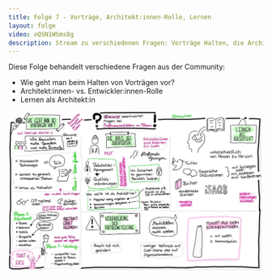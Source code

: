 ```yaml
---
title: Folge 7 - Vorträge, Architekt:innen-Rolle, Lernen
layout: folge
video: oQSN1WSms8g
description: Stream zu verschiedenen Fragen: Vorträge Halten, die Architekt:innen-Rolle vs. die Entwickler:innen-Rolle, Lernen als Architekt
---
```


Diese Folge behandelt verschiedene Fragen aus der Community:

* Wie geht man beim Halten von Vorträgen vor?
* Architekt:innen- vs. Entwickler:innen-Rolle
* Lernen als Architekt:in

![Sketchnote](folge7.jpg "Sketchnote")
